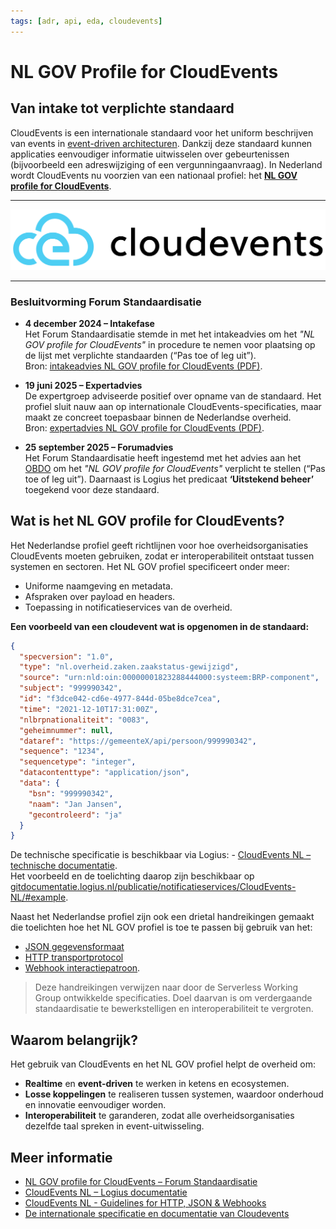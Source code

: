 ```yaml
---
tags: [adr, api, eda, cloudevents]
---
```


# NL GOV Profile for CloudEvents

## Van intake tot verplichte standaard

CloudEvents is een internationale standaard voor het uniform beschrijven van events in [event-driven architecturen](./eda.md). Dankzij deze standaard kunnen applicaties eenvoudiger informatie uitwisselen over gebeurtenissen (bijvoorbeeld een adreswijziging of een vergunningaanvraag). In Nederland wordt CloudEvents nu voorzien van een nationaal profiel: het [**NL GOV profile for CloudEvents**](https://gitdocumentatie.logius.nl/publicatie/notificatieservices/CloudEvents-NL/).  

---

![CloudEvents logo](https://github.com/cncf/artwork/blob/main/projects/cloudevents/horizontal/color/cloudevents-horizontal-color.png?raw=true)

---

### Besluitvorming Forum Standaardisatie

- **4 december 2024 – Intakefase**  
  Het Forum Standaardisatie stemde in met het intakeadvies om het *"NL GOV profile for CloudEvents"* in procedure te nemen voor plaatsing op de lijst met verplichte standaarden (“Pas toe of leg uit”).  
  Bron: [intakeadvies NL GOV profile for CloudEvents (PDF)](https://www.forumstandaardisatie.nl/sites/default/files/BFS/3-lijsten/standaarden/cloudevents/20241204-intakeadvies-NL-GOV-profile-for-CloudEvents.pdf).

- **19 juni 2025 – Expertadvies**  
  De expertgroep adviseerde positief over opname van de standaard. Het profiel sluit nauw aan op internationale CloudEvents-specificaties, maar maakt ze concreet toepasbaar binnen de Nederlandse overheid.  
  Bron: [expertadvies NL GOV profile for CloudEvents (PDF)](https://www.forumstandaardisatie.nl/sites/default/files/BFS/3-lijsten/standaarden/cloudevents/20250619-Expertadvies-NL-GOV-profile-for-CloudEvents.pdf).

- **25 september 2025 – Forumadvies**  
  Het Forum Standaardisatie heeft ingestemd met het advies aan het [OBDO](https://pgdi.nl/) om het *"NL GOV profile for CloudEvents"* verplicht te stellen (“Pas toe of leg uit”). Daarnaast is Logius het predicaat **‘Uitstekend beheer’** toegekend voor deze standaard.  

## Wat is het NL GOV profile for CloudEvents?

Het Nederlandse profiel geeft richtlijnen voor hoe overheidsorganisaties CloudEvents moeten gebruiken, zodat er interoperabiliteit ontstaat tussen systemen en sectoren. Het NL GOV profiel specificeert onder meer:

- Uniforme naamgeving en metadata.
- Afspraken over payload en headers.
- Toepassing in notificatieservices van de overheid.

**Een voorbeeld van een cloudevent wat is opgenomen in de standaard:**

```JSON
{
  "specversion": "1.0",
  "type": "nl.overheid.zaken.zaakstatus-gewijzigd",
  "source": "urn:nld:oin:00000001823288444000:systeem:BRP-component",
  "subject": "999990342",
  "id": "f3dce042-cd6e-4977-844d-05be8dce7cea",
  "time": "2021-12-10T17:31:00Z",
  "nlbrpnationaliteit": "0083",
  "geheimnummer": null,
  "dataref": "https://gemeenteX/api/persoon/999990342",
  "sequence": "1234",
  "sequencetype": "integer",
  "datacontenttype": "application/json",
  "data": {
    "bsn": "999990342",
    "naam": "Jan Jansen",
    "gecontroleerd": "ja"
  }
}
```

De technische specificatie is beschikbaar via Logius:  - [CloudEvents NL – technische documentatie](https://gitdocumentatie.logius.nl/publicatie/notificatieservices/CloudEvents-NL/).  
Het voorbeeld en de toelichting daarop zijn beschikbaar op [gitdocumentatie.logius.nl/publicatie/notificatieservices/CloudEvents-NL/#example](https://gitdocumentatie.logius.nl/publicatie/notificatieservices/CloudEvents-NL/#example).  

Naast het Nederlandse profiel zijn ook een drietal handreikingen gemaakt die toelichten hoe het NL GOV profiel is toe te passen bij gebruik van het:

- [JSON gegevensformaat](https://github.com/Logius-standaarden/CloudEvents-NL-Guidelines/blob/develop//NL-GOV-Guideline-for-CloudEvents-JSON.md)
- [HTTP transportprotocol](https://github.com/Logius-standaarden/CloudEvents-NL-Guidelines/blob/develop/NL-GOV-Guideline-for-CloudEvents-HTTP.md)
- [Webhook interactiepatroon](https://github.com/Logius-standaarden/CloudEvents-NL-Guidelines/blob/develop//NL-GOV-Guideline-for-CloudEvents-Webhook.md).

> Deze handreikingen verwijzen naar door de Serverless Working Group ontwikkelde specificaties. Doel daarvan is om verdergaande standaardisatie te bewerkstelligen en interoperabiliteit te vergroten.

## Waarom belangrijk?

Het gebruik van CloudEvents en het NL GOV profiel helpt de overheid om:

- **Realtime** en **event-driven** te werken in ketens en ecosystemen.
- **Losse koppelingen** te realiseren tussen systemen, waardoor onderhoud en innovatie eenvoudiger worden.
- **Interoperabiliteit** te garanderen, zodat alle overheidsorganisaties dezelfde taal spreken in event-uitwisseling.

## Meer informatie

- [NL GOV profile for CloudEvents – Forum Standaardisatie](https://www.forumstandaardisatie.nl/open-standaarden/nl-gov-profile-cloudevents)  
- [CloudEvents NL – Logius documentatie](https://gitdocumentatie.logius.nl/publicatie/notificatieservices/CloudEvents-NL/)
- [CloudEvents NL - Guidelines for HTTP, JSON & Webhooks](https://gitdocumentatie.logius.nl/publicatie/notificatieservices/guidelines/)
- [De internationale specificatie en documentatie van Cloudevents](https://cloudevents.io/)
